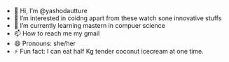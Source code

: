- 👋 Hi, I’m @yashodautture
- 👀 I’m interested in coidng apart from these watch sone innovative stuffs
- 🌱 I’m currently learning mastern in compuer science
- 📫 How to reach me my gmail 
- 😄 Pronouns: she/her
- ⚡ Fun fact: I can eat half Kg tender coconut icecream at one time.


